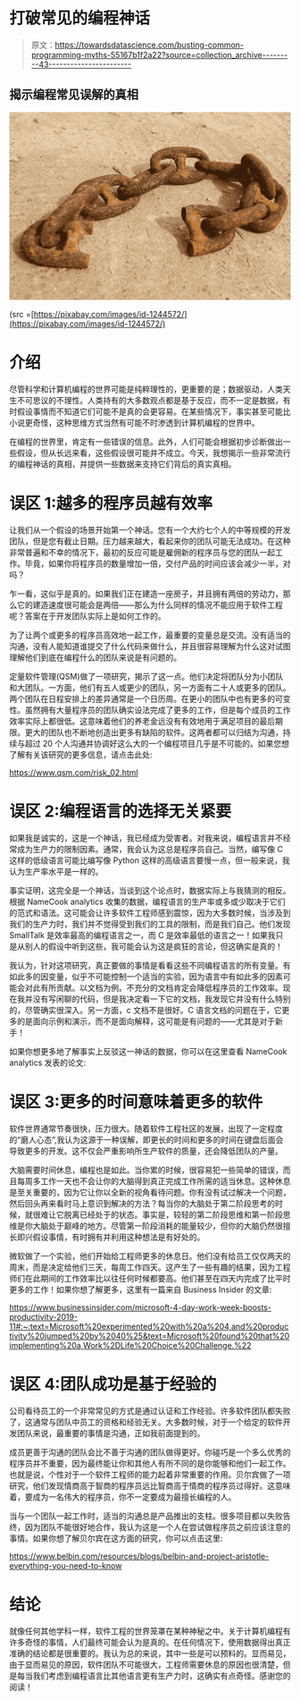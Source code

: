 # 打破常见的编程神话

> 原文：<https://towardsdatascience.com/busting-common-programming-myths-55167b1f2a22?source=collection_archive---------43----------------------->

## 揭示编程常见误解的真相

![](img/02751800752fc2106b3954b55e08d9e9.png)

(src =[https://pixabay.com/images/id-1244572/](https://pixabay.com/images/id-1244572/)

# 介绍

尽管科学和计算机编程的世界可能是纯粹理性的，更重要的是；数据驱动，人类天生不可思议的不理性。人类持有的大多数观点都是基于反应，而不一定是数据，有时假设事情而不知道它们可能不是真的会更容易。在某些情况下，事实甚至可能比小说更奇怪，这种思维方式当然有可能不时渗透到计算机编程的世界中。

在编程的世界里，肯定有一些错误的信息。此外，人们可能会根据初步诊断做出一些假设，但从长远来看，这些假设很可能并不成立。今天，我想揭示一些非常流行的编程神话的真相，并提供一些数据来支持它们背后的真实真相。

# 误区 1:越多的程序员越有效率

让我们从一个假设的场景开始第一个神话。您有一个大约七个人的中等规模的开发团队，但是您有截止日期。压力越来越大，看起来你的团队可能无法成功。在这种非常普遍和不幸的情况下，最初的反应可能是雇佣新的程序员与您的团队一起工作。毕竟，如果你将程序员的数量增加一倍，交付产品的时间应该会减少一半，对吗？

乍一看，这似乎是真的。如果我们正在建造一座房子，并且拥有两倍的劳动力，那么它的建造速度很可能会是两倍——那么为什么同样的情况不能应用于软件工程呢？答案在于开发团队实际上是如何工作的。

为了让两个或更多的程序员高效地一起工作，最重要的变量总是交流。没有适当的沟通，没有人能知道谁提交了什么代码来做什么，并且很容易理解为什么这对试图理解他们到底在编程什么的团队来说是有问题的。

定量软件管理(QSM)做了一项研究，揭示了这一点。他们决定将团队分为小团队和大团队。一方面，他们有五人或更少的团队，另一方面有二十人或更多的团队。两个团队在日程安排上的差异通常是一个日历周。在更小的团队中也有更多的可变性。虽然拥有大量程序员的团队确实设法完成了更多的工作，但是每个成员的工作效率实际上都很低。这意味着他们的养老金远没有有效地用于满足项目的最后期限。更大的团队也不断地创造出更多有缺陷的软件。这两者都可以归结为沟通，持续与超过 20 个人沟通并协调好这么大的一个编程项目几乎是不可能的。如果您想了解有关该研究的更多信息，请点击此处:

<https://www.qsm.com/risk_02.html>  

# 误区 2:编程语言的选择无关紧要

如果我是诚实的，这是一个神话，我已经成为受害者。对我来说，编程语言并不经常成为生产力的限制因素。通常，我会认为这总是程序员自己。当然，编写像 C 这样的低级语言可能比编写像 Python 这样的高级语言要慢一点，但一般来说，我认为生产率水平是一样的。

事实证明，这完全是一个神话，当谈到这个论点时，数据实际上与我猜测的相反。根据 NameCook analytics 收集的数据，编程语言的生产率或多或少取决于它们的范式和语法。这可能会让许多软件工程师感到震惊，因为大多数时候，当涉及到我们的生产力时，我们并不觉得受到我们的工具的限制，而是我们自己。他们发现 SmallTalk 是效率最高的编程语言之一，而 C 是效率最低的语言之一！如果我只是从别人的假设中听到这些，我可能会认为这是疯狂的言论，但这确实是真的！

我认为，针对这项研究，真正要做的事情是看看这些不同编程语言的所有变量。有如此多的因变量，似乎不可能控制一个适当的实验，因为语言中有如此多的因素可能会对此有所贡献。以文档为例。不充分的文档肯定会降低程序员的工作效率。现在我并没有写闲聊的代码，但是我决定看一下它的文档，我发现它并没有什么特别的，尽管确实很深入。另一方面，c 文档不是很好。C 语言文档的问题在于，它更多的是面向示例和演示，而不是面向解释，这可能是有问题的——尤其是对于新手！

如果你想更多地了解事实上反驳这一神话的数据，你可以在这里查看 NameCook analytics 发表的论文:

# 误区 3:更多的时间意味着更多的软件

软件世界通常节奏很快，压力很大。随着软件工程社区的发展，出现了一定程度的“磨人心态”,我认为这源于一种误解，即更长的时间和更多的时间在键盘后面会导致更多的开发。这不仅会严重影响所生产软件的质量，还会降低团队的产量。

大脑需要时间休息，编程也是如此。当你累的时候，很容易犯一些简单的错误，而且每周多工作一天也不会让你的大脑得到真正完成工作所需的适当休息。这种休息是至关重要的，因为它让你以全新的视角看待问题。你有没有试过解决一个问题，然后回头再来看时马上意识到解决的方法？每当你的大脑处于第二阶段思考的时候，就很难让它脱离已经处于的状态。事实是，较轻的第二阶段思维和第一阶段思维是你大脑处于巅峰的地方。尽管第一阶段消耗的能量较少，但你的大脑仍然很擅长即兴假设事情，有时拥有并利用这种想法是有好处的。

微软做了一个实验，他们开始给工程师更多的休息日。他们没有给员工仅仅两天的周末，而是决定给他们三天，每周工作四天。这产生了一些有趣的结果，因为工程师们在此期间的工作效率比以往任何时候都要高。他们甚至在四天内完成了比平时更多的工作！如果你想了解更多，这里有一篇来自 Business Insider 的文章:

<https://www.businessinsider.com/microsoft-4-day-work-week-boosts-productivity-2019-11#:~:text=Microsoft%20experimented%20with%20a%204,and%20productivity%20jumped%20by%2040%25&text=Microsoft%20found%20that%20implementing%20a,Work%2DLife%20Choice%20Challenge.%22>  

# 误区 4:团队成功是基于经验的

公司看待员工的一个非常常见的方式是通过认证和工作经验。许多软件团队都失败了，这通常与团队中员工的资格和经验无关。大多数时候，对于一个给定的软件开发团队来说，最重要的事情是沟通，正如我前面提到的。

成员更善于沟通的团队会比不善于沟通的团队做得更好。你碰巧是一个多么优秀的程序员并不重要，因为最终能让你和其他人有所不同的是你能够和他们一起工作。也就是说，个性对于一个软件工程师的能力起着非常重要的作用。贝尔宾做了一项研究，他们发现情商高于智商的程序员远比智商高于情商的程序员过得好。这意味着，要成为一名伟大的程序员，你不一定要成为最擅长编程的人。

当与一个团队一起工作时，适当的沟通总是产品推出的支柱。很多项目都以失败告终，因为团队不能很好地合作，我认为这是一个人在尝试做程序员之前应该注意的事情。如果你想了解贝尔宾在这方面的研究，你可以点击这里:

<https://www.belbin.com/resources/blogs/belbin-and-project-aristotle-everything-you-need-to-know>  

# 结论

就像任何其他学科一样，软件工程的世界笼罩在某种神秘之中。关于计算机编程有许多奇怪的事情，人们最终可能会认为是真的。在任何情况下，使用数据得出真正准确的结论都是很重要的。我认为总的来说，其中一些是可以预料的。显而易见，由于显而易见的原因，软件团队不可能很大，工程师需要休息的原因也很清楚，但是每当我们考虑到编程语言比其他语言更有生产力时，这确实有点奇怪。感谢您的阅读！